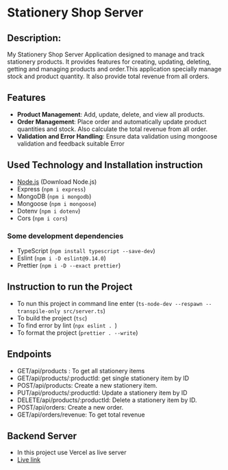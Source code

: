 # Stationery Shop Server

## Description:
My Stationery Shop Server Application designed to manage and track stationery products. It provides features for creating, updating, deleting, getting and managing products and order.This application specially manage stock and product quantity. It also provide total revenue from all orders.

## Features
- **Product Management**: Add, update, delete, and view all products.
- **Order Management**: Place order and automatically update product quantities and stock. Also calculate the total revenue from all order.
- **Validation and Error Handling**: Ensure data validation using mongoose validation and feedback suitable Error

## Used Technology and Installation instruction
- [Node.js](https://nodejs.org/download/package-manager/.) (Download Node.js)
- Express (```npm i express```)
- MongoDB (```npm i mongodb```)
- Mongoose (```npm i mongoose```)
- Dotenv (```npm i dotenv```)
- Cors (```npm i cors```)

### Some development dependencies
- TypeScript (```npm install typescript --save-dev```)
- Eslint (```npm i -D eslint@9.14.0```)
- Prettier (```npm i -D --exact prettier```)

## Instruction to run the Project
- To nun this project in command line enter
(```ts-node-dev --respawn --transpile-only src/server.ts```)
- To build the project
(```tsc```)
- To find error by lint
(```npx eslint . ```)
- To format the project
(```prettier . --write```)

## Endpoints
- GET/api/products : To get all stationery items
- GET/api/products/:productId: get single stationery item by ID
- POST/api/products: Create a new stationery item.
- PUT/api/products/:productId: Update a stationery item by ID
- DELETE/api/products/:productId: Delete a stationery item by ID.
- POST/api/orders: Create a new order.
- GET/api/orders/revenue: To get total revenue

## Backend Server 
- In this project use Vercel as live server
- [Live link](https://stationery-shop-two.vercel.app/api/products)